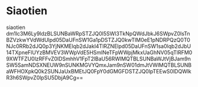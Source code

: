 # Siaotien
siaotien
dm1lc3M6Ly9ldzBLSUNBaWRpSTZJQ0l5SWl3TkNpQWdJbkJ6SWpvZ0lsTnBZVzkwYVdWdUlpd05DaUFnSW1Ga1pDSTZJQ0kwTlM0eE1pNDRPQzQ0T0NJc0RRb2dJQ0p3YjNKMElqb2dJakl4TlRZNElpd05DaUFnSW1sa0lqb2dJbU14TXpneFlUYzBMVEV3WWpVdE5HSmlNeTFpWWpjMkxUaGhNV05qTlRFM09XWTFZU0lzRFFvZ0lDSmhhV1FpT2lBaU56RWlMQTBLSUNBaWJtVjBJam9nSW5SamNDSXNEUW9nSUNKMGVYQmxJam9nSW01dmJtVWlMQTBLSUNBaWFHOXpkQ0k2SUNJaUxBMEtJQ0FpY0dGMGFDSTZJQ0lpTEEwS0lDQWlkR3h6SWpvZ0lpSU5DbjA9Cg==
